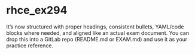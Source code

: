# rhce_ex294
It’s now structured with proper headings, consistent bullets, YAML/code blocks where needed, and aligned like an actual exam document. You can drop this into a GitLab repo (README.md or EXAM.md) and use it as your practice reference.
